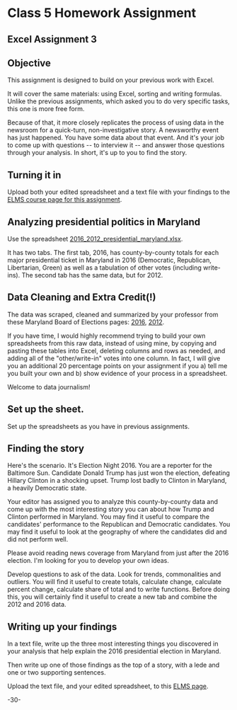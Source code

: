 # Class 5 Homework Assignment
## Excel Assignment 3   

## Objective

This assignment is designed to build on your previous work with Excel.

It will cover the same materials: using Excel, sorting and writing formulas. Unlike the previous assignments, which asked you to do very specific tasks, this one is more free form.  

Because of that, it more closely replicates the process of using data in the newsroom for a quick-turn, non-investigative story. A newsworthy event has just happened.  You have some data about that event.  And it's your job to come up with questions -- to interview it -- and answer those questions through your analysis.  In short, it's up to you to find the story.

## Turning it in

Upload both your edited spreadsheet and a text file with your findings to the [ELMS course page for this assignment](https://umd.instructure.com/courses/1251920/assignments/4732120).          

## Analyzing presidential politics in Maryland

Use the spreadsheet [2016_2012_presidential_maryland.xlsx](data/2016_2012_presidential_maryland.xlsx).

It has two tabs.  The first tab, 2016, has county-by-county totals for each major presidential ticket in Maryland in 2016 (Democratic, Republican, Libertarian, Green) as well as a tabulation of other votes (including write-ins).  The second tab has the same data, but for 2012.     

## Data Cleaning and Extra Credit(!)
The data was scraped, cleaned and summarized by your professor from these Maryland Board of Elections pages: [2016](http://elections.maryland.gov/elections/2016/results/general/gen_detail_results_2016_4_BOT001-.html), [2012](http://elections.maryland.gov/elections/2012/results/general/gen_detail_results_2012_4_BOT001-.html).  

If you have time, I would highly recommend trying to build your own spreadsheets from this raw data, instead of using mine, by copying and pasting these tables into Excel, deleting columns and rows as needed, and adding all of the "other/write-in" votes into one column. In fact, I will give you an additional 20 percentage points on your assignment if you a) tell me you built your own and b) show evidence of your process in a spreadsheet.

Welcome to data journalism!   

## Set up the sheet.

Set up the spreadsheets as you have in previous assignments.

## Finding the story  

Here's the scenario.  It's Election Night 2016. You are a reporter for the Baltimore Sun.  Candidate Donald Trump has just won the election, defeating Hillary Clinton in a shocking upset. Trump lost badly to Clinton in Maryland, a heavily Democratic state.  

Your editor has assigned you to analyze this county-by-county data and come up with the most interesting story you can about how Trump and Clinton performed in Maryland.  You may find it useful to compare the candidates' performance to the Republican and Democratic candidates.  You may find it useful to look at the geography of where the candidates did and did not perform well.  

Please avoid reading news coverage from Maryland from just after the 2016 election. I'm looking for you to develop your own ideas.

Develop questions to ask of the data.  Look for trends, commonalities and outliers. You will find it useful to create totals, calculate change, calculate percent change, calculate share of total and to write functions. Before doing this, you will certainly find it useful to create a new tab and combine the 2012 and 2016 data.

## Writing up your findings             

In a text file, write up the three most interesting things you discovered in your analysis that help explain the 2016 presidential election in Maryland.

Then write up one of those findings as the top of a story, with a lede and one or two supporting sentences.  

Upload the text file, and your edited spreadsheet, to this [ELMS page](https://umd.instructure.com/courses/1251920/assignments/4732120).

-30-
